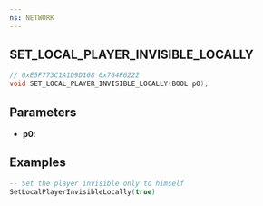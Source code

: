 ```yaml
---
ns: NETWORK
---
```

## SET_LOCAL_PLAYER_INVISIBLE_LOCALLY

```c
// 0xE5F773C1A1D9D168 0x764F6222
void SET_LOCAL_PLAYER_INVISIBLE_LOCALLY(BOOL p0);
```


## Parameters
* **p0**: 

## Examples

```lua
-- Set the player invisible only to himself
SetLocalPlayerInvisibleLocally(true)
```
